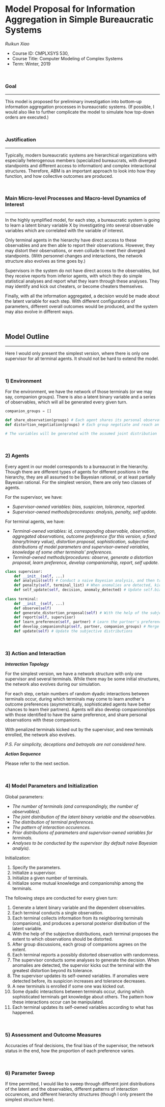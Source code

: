 # Model Proposal for Information Aggregation in Simple Bureaucratic Systems

_Ruikun Xiao_

* Course ID: CMPLXSYS 530,
* Course Title: Computer Modeling of Complex Systems
* Term: Winter, 2019



&nbsp; 

### Goal 
*****
 
This model is proposed for preliminary investigation into bottom-up information aggregation processes in bureaucratic systems. (If possible, I would also like to further complicate the model to simulate how top-down orders are executed.)

&nbsp;  
### Justification
****

Typically, modern bureaucratic systems are hierarchical organizations with especially heterogenous members (specialized bureaucrats, with diverged standpoints and different access to information) and complex interactional structures. Therefore, ABM is an important approach to look into how they function, and how collective outcomes are produced.

&nbsp; 
### Main Micro-level Processes and Macro-level Dynamics of Interest
****

In the highly symplified model, for each step, a bureaucratic system is going to learn a latent binary variable X by investigating into several observable variables which are correlated with the variable of interest.

Only terminal agents in the hierarchy have direct access to these observables and are then able to report their observations. However, they may distort their observations, or even collude to meet their diverged standpoints. (With personnel changes and interactions, the network structure also evolves as time goes by.)

Supervisors in the system do not have direct access to the observables, but they receive reports from inferior agents, with which they do simple statistical analyses and report what they learn through these analyses. They may identify and kick out cheaters, or become cheaters themselves.

Finally, with all the information aggregated, a decision would be made about the latent variable for each step. With different configurations of parameters, different overall outcomes would be produced, and the system may also evolve in different ways.

&nbsp; 

## Model Outline
****

Here I would only present the simplest version, where there is only one supervisor for all terminal agents. It should not be hard to extend the model.

&nbsp; 
### 1) Environment

For the environment, we have the network of those terminals (or we may say, companion groups). There is also a latent binary variable and a series of observables, which will all be generated every given turn.

```python
companion_groups = []

def share_observation(groups) # Each agent shares its personal observation with its group members
def distortion_negotiation(groups) # Each group negotiate and reach an agreement over the extent to which observations of its members should be distorted

# The variables will be generated with the assumed joint distribution
```

&nbsp; 

### 2) Agents
 
Every agent in our model corresponds to a bureaucrat in the hierarchy. Though there are different types of agents for different positions in the hierarchy, they are all assumed to be Bayesian rational, or at least partially Bayesian rational. For the simplest version, there are only two classes of agents.
 
For the supervisor, we have:
* _Supervisor-owned variables: bias, suspicion, tolerance, reported._
* _Supervisor-owned methods/procedures: analysis, penalty, self update._

For terminal agents, we have:
* _Terminal-owned variables: id, corresponding observable, observation, aggregated observations, outcome preference (for this version, a fixed binary/trinary value), distortion proposal, sophistication, subjective distributions of model parameters and supervisor-owned variables, knowledge of some other terminals' preferences._
* _Terminal-owned methods/procedures: observe, generate a distortion proposal, learn preference, develop companionship, report, self update._

```python
class supervisor:
    def __init__(self, ...)
    def analysis(self) # Conduct a naive Bayesian analysis, and then try to detect any anomalies (with self.suspicion as the p-value).
    def penalty(self, terminal_list) # When anomalies are detected, kick out the greatest cheater beyond self.tolerance
    def self_update(self, decision, anomaly_detected) # Update self.bias with the output of method 'analysis'. If anomaly_detected is True, then update self.suspicion and self.tolerance as well.
    
class terminal:
    def __init__(self, ...)
    def observe(self)
    def generate_distortion_proposal(self) # With the help of the subjective distributions
    def report(self, supervisor)
    def learn_preference(self, partner) # Learn the partner's preference by chance
    def develop_companionship(self, partner, companion_groups) # Merge the group containing self and the one containing partner
    def update(self) # Update the subjective distributions
```

&nbsp; 

### 3) Action and Interaction 
 
**_Interaction Topology_**

For the simplest version, we have a network structure with only one supervisor and several terminals. While there may be some initial structures, the network also evolves during our simulation.

For each step, certain numbers of random dyadic interactions between terminals occur, during which terminals may come to learn another's outcome preferences (asymmetrically, sophisticated agents have better chances to learn their partners). Agents will also develop companionships with those identified to have the same preference, and share personal observations with these companions.

With penalized terminals kicked out by the supervisor, and new terminals enrolled, the network also evolves.

_P.S. For simplicity, deceptions and betrayals are not considered here._
 
**_Action Sequence_**

Please refer to the next section.

&nbsp; 
### 4) Model Parameters and Initialization

Global parameters:

* _The number of terminals (and correspondingly, the number of observables)._
* _The joint distribution of the latent binary variable and the observables._
* _The distribution of terminal preferences._
* _The pattern of interaction occurences._
* _Prior distributions of parameters and supervisor-owned variables for terminals._
* _Analyses to be conducted by the supervisor (by default naive Bayesian analyis)._

Initialization:

1. Specify the parameters.
2. Initialize a supervisor.
3. Initialize a given number of terminals.
4. Initialize some mutual knowledge and companionship among the terminals.

The following steps are conducted for every given turn:

1. Generate a latent binary variable and the dependent observables.
2. Each terminal conducts a single observation.
3. Each terminal collects information from its neighboring terminals (companions), and produces a personal posterior distribution of the latent variable.
4. With the help of the subjective distributions, each terminal proposes the extent to which observations should be distorted.
5. After group discussions, each group of companions agrees on the extent.
6. Each terminal reports a possibly distorted observation with randomness.
7. The supervisor conducts some analyses to generate the decision. When anomalies are detected, the supervior kicks out the terminal with the greatest distortion beyond its tolerance.
8. The supervisor updates its self-owned variables. If anomalies were detected before, its suspicion increases and tolerance decreases.
9. A new terminals is enrolled if some one was kicked out.
10. Some dyadic interactions between terminals occur, during which sophisticated terminals get knowledge about others. The pattern how these interactions occur can be manipulated.
11. Each terminal updates its self-owned variables according to what has happened.

&nbsp; 

### 5) Assessment and Outcome Measures

Accuracies of final decisions, the final bias of the supervisor, the network status in the end, how the proportion of each preference varies.

&nbsp; 

### 6) Parameter Sweep

If time permitted, I would like to sweep through different joint distributions of the latent and the observables, different patterns of interaction occurences, and different hierarchy structures (though I only present the simplest structure here).
